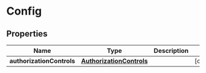 
# Config

## Properties
Name | Type | Description | Notes
------------ | ------------- | ------------- | -------------
**authorizationControls** | [**AuthorizationControls**](AuthorizationControls.md) |  |  [optional]



